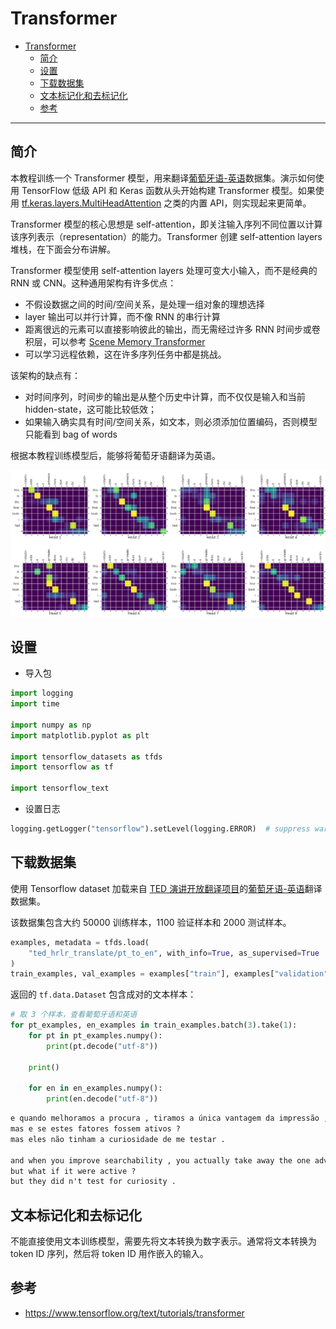 # Transformer

- [Transformer](#transformer)
  - [简介](#简介)
  - [设置](#设置)
  - [下载数据集](#下载数据集)
  - [文本标记化和去标记化](#文本标记化和去标记化)
  - [参考](#参考)

***

## 简介

本教程训练一个 Transformer 模型，用来翻译[葡萄牙语-英语](https://www.tensorflow.org/datasets/catalog/ted_hrlr_translate#ted_hrlr_translatept_to_en)数据集。演示如何使用 TensorFlow 低级 API 和 Keras 函数从头开始构建 Transformer 模型。如果使用 [tf.keras.layers.MultiHeadAttention](https://www.tensorflow.org/api_docs/python/tf/keras/layers/MultiHeadAttention) 之类的内置 API，则实现起来更简单。

Transformer 模型的核心思想是 self-attention，即关注输入序列不同位置以计算该序列表示（representation）的能力。Transformer 创建 self-attention layers 堆栈，在下面会分布讲解。

Transformer 模型使用 self-attention layers 处理可变大小输入，而不是经典的 RNN 或 CNN。这种通用架构有许多优点：

- 不假设数据之间的时间/空间关系，是处理一组对象的理想选择
- layer 输出可以并行计算，而不像 RNN 的串行计算
- 距离很远的元素可以直接影响彼此的输出，而无需经过许多 RNN 时间步或卷积层，可以参考 [Scene Memory Transformer](https://arxiv.org/pdf/1903.03878.pdf)
- 可以学习远程依赖，这在许多序列任务中都是挑战。

该架构的缺点有：

- 对时间序列，时间步的输出是从整个历史中计算，而不仅仅是输入和当前 hidden-state，这可能比较低效；
- 如果输入确实具有时间/空间关系，如文本，则必须添加位置编码，否则模型只能看到 bag of words

根据本教程训练模型后，能够将葡萄牙语翻译为英语。

![](images/2022-08-06-23-03-27.png)

## 设置

- 导入包

```python
import logging
import time

import numpy as np
import matplotlib.pyplot as plt

import tensorflow_datasets as tfds
import tensorflow as tf

import tensorflow_text
```

- 设置日志

```python
logging.getLogger("tensorflow").setLevel(logging.ERROR)  # suppress warnings
```

## 下载数据集

使用 Tensorflow dataset 加载来自 [TED 演讲开放翻译项目](https://www.ted.com/participate/translate)的[葡萄牙语-英语](https://github.com/neulab/word-embeddings-for-nmt)翻译数据集。

该数据集包含大约 50000 训练样本，1100 验证样本和 2000 测试样本。

```python
examples, metadata = tfds.load(
    "ted_hrlr_translate/pt_to_en", with_info=True, as_supervised=True
)
train_examples, val_examples = examples["train"], examples["validation"]
```

返回的 `tf.data.Dataset` 包含成对的文本样本：

```python
# 取 3 个样本，查看葡萄牙语和英语
for pt_examples, en_examples in train_examples.batch(3).take(1):
    for pt in pt_examples.numpy():
        print(pt.decode("utf-8"))

    print()

    for en in en_examples.numpy():
        print(en.decode("utf-8"))
```

```txt
e quando melhoramos a procura , tiramos a única vantagem da impressão , que é a serendipidade .
mas e se estes fatores fossem ativos ?
mas eles não tinham a curiosidade de me testar .

and when you improve searchability , you actually take away the one advantage of print , which is serendipity .
but what if it were active ?
but they did n't test for curiosity .
```

## 文本标记化和去标记化

不能直接使用文本训练模型，需要先将文本转换为数字表示。通常将文本转换为 token ID 序列，然后将 token ID 用作嵌入的输入。



## 参考

- https://www.tensorflow.org/text/tutorials/transformer
